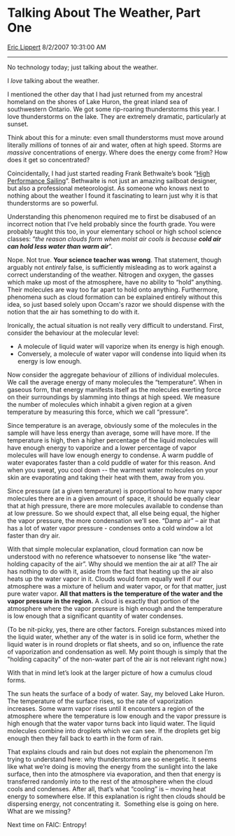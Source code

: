 # Talking About The Weather, Part One

[Eric Lippert](https://social.msdn.microsoft.com/profile/Eric%20Lippert) 8/2/2007 10:31:00 AM

-----

No technology today; just talking about the weather.

I *love* talking about the weather.

I mentioned the other day that I had just returned from my ancestral homeland on the shores of Lake Huron, the great inland sea of southwestern Ontario. We got some rip-roaring thunderstorms this year. I love thunderstorms on the lake. They are extremely dramatic, particularly at sunset.

Think about this for a minute: even small thunderstorms must move around literally *millions* of tonnes of air and water, often at high speed. Storms are *massive* concentrations of energy. Where does the energy come from? How does it get so concentrated?

Coincidentally, I had just started reading Frank Bethwaite’s book “[High Performance Sailing](http://www.amazon.com/High-Performance-Sailing-Frank-Bethwaite/dp/0070057990)”. Bethwaite is not just an amazing sailboat designer, but also a professional meteorologist. As someone who knows next to nothing about the weather I found it fascinating to learn just why it is that thunderstorms are so powerful.

Understanding this phenomenon required me to first be disabused of an incorrect notion that I’ve held probably since the fourth grade. You were probably taught this too, in your elementary school or high school science classes: “*the reason clouds form when moist air cools is because **cold air can hold less water than warm air***”.

Nope. Not true. **Your science teacher was wrong**. That statement, though arguably not *entirely* false, is sufficiently misleading as to work against a correct understanding of the weather. Nitrogen and oxygen, the gasses which make up most of the atmosphere, have no ability to “hold” anything. Their molecules are way too far apart to hold onto anything. Furthermore, phenomena such as cloud formation can be explained entirely without this idea, so just based solely upon Occam's razor we should dispense with the notion that the air has something to do with it.

Ironically, the actual situation is not really very difficult to understand. First, consider the behaviour at the molecular level:

  - A molecule of liquid water will vaporize when its energy is high enough.
  - Conversely, a molecule of water vapor will condense into liquid when its energy is low enough.

Now consider the aggregate behaviour of zillions of individual molecules. We call the average energy of many molecules the “temperature”. When in gaseous form, that energy manifests itself as the molecules exerting force on their surroundings by slamming into things at high speed. We measure the number of molecules which inhabit a given region at a given temperature by measuring this force, which we call “pressure”.

Since temperature is an average, obviously some of the molecules in the sample will have less energy than average, some will have more. If the temperature is high, then a higher percentage of the liquid molecules will have enough energy to vaporize and a lower percentage of vapor molecules will have low enough energy to condense. A warm puddle of water evaporates faster than a cold puddle of water for this reason. And when you sweat, you cool down -- the warmest water molecules on your skin are evaporating and taking their heat with them, away from you.

Since pressure (at a given temperature) is proportional to how many vapor molecules there are in a given amount of space, it should be equally clear that at high pressure, there are more molecules available to condense than at low pressure. So we should expect that, all else being equal, the higher the vapor pressure, the more condensation we’ll see. “Damp air” – air that has a lot of water vapor pressure - condenses onto a cold window a lot faster than dry air.

With that simple molecular explanation, cloud formation can now be understood with no reference whatsoever to nonsense like “the water-holding capacity of the air”. Why should we mention the air at all? The air has nothing to do with it, aside from the fact that heating up the air also heats up the water vapor in it. Clouds would form equally well if our atmosphere was a mixture of helium and water vapor, or for that matter, just pure water vapor. **All that matters is the temperature of the water and the vapor pressure in the region.** A cloud is exactly that portion of the atmosphere where the vapor pressure is high enough and the temperature is low enough that a significant quantity of water condenses.

(To be nit-picky, yes, there are other factors. Foreign substances mixed into the liquid water, whether any of the water is in solid ice form, whether the liquid water is in round droplets or flat sheets, and so on, influence the rate of vaporization and condensation as well. My point though is simply that the "holding capacity" of the non-water part of the air is not relevant right now.)

With that in mind let’s look at the larger picture of how a cumulus cloud forms.

The sun heats the surface of a body of water. Say, my beloved Lake Huron. The temperature of the surface rises, so the rate of vaporization increases. Some warm vapor rises until it encounters a region of the atmosphere where the temperature is low enough and the vapor pressure is high enough that the water vapor turns back into liquid water. The liquid molecules combine into droplets which we can see. If the droplets get big enough then they fall back to earth in the form of rain.

That explains clouds and rain but does not explain the phenomenon I’m trying to understand here: why thunderstorms are so energetic. It seems like what we’re doing is moving the energy from the sunlight into the lake surface, then into the atmosphere via evaporation, and then that energy is transferred randomly into to the rest of the atmosphere when the cloud cools and condenses. After all, that’s what “cooling” is – moving heat energy to somewhere else. If this explanation is right then clouds should be dispersing energy, not concentrating it.  Something else is going on here. What are we missing?

Next time on FAIC: Entropy\!


